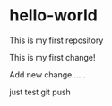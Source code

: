 # hello-world
This is my first repository

This is my first change!


Add new change......

just test git push 
